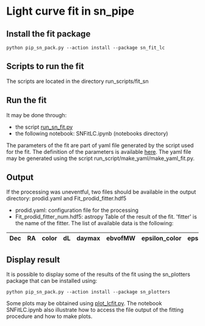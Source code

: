 # Light curve fit in sn_pipe

## Install the fit package
```
python pip_sn_pack.py --action install --package sn_fit_lc
```

## Scripts to run the fit

The scripts are located in the directory run_scripts/fit_sn

## Run the fit

It may be done through:
  - the script [run_sn_fit.py](usage_run_sn_fit.md)
  - the following notebook: SNFitLC.ipynb (notebooks directory)

The parameters of the fit are part of yaml file generated by the script used for the fit. The definition of the parameters is available [here](yaml_file.md). The yaml file may be generated using the script run_script/make_yaml/make_yaml_fit.py.

## Output

If the processing was uneventful, two files should be available in the output directory: prodid.yaml and Fit_prodid_fitter.hdf5
   -  prodid.yaml: configuration file for the processing
   - Fit_prodid_fitter_num.hdf5: astropy Table of the result of the fit. 'fitter' is the name of the fitter. The list of available data is the following:

|Dec|RA|color|dL|daymax|ebvofMW|epsilon_color|epsilon_daymax|epsilon_x0|epsilon_x1|healpixID|pixDec|pixRA|ptime|season|snr_fluxsec_meth|status|survey_area|x0|x1|z|z_fit|Cov_t0t0|Cov_t0x0|Cov_t0x1|Cov_t0color|Cov_x0x0|Cov_x0x1|Cov_x0color|Cov_x1x1|Cov_x1color|Cov_colorcolor|t0_fit|x0_fit|x1_fit|color_fit|mbfit|fitstatus|phase_min|phase_max|N_bef|N_aft|N_bef_u|N_aft_u|SNR_u|N_bef_g|N_aft_g|SNR_g|N_bef_r|N_aft_r|SNR_r|N_bef_i|N_aft_i|SNR_i|N_bef_z|N_aft_z|SNR_z|N_bef_y|N_aft_y|SNR_y|
|---|---|---|---|---|---|---|---|---|---|---|---|---|---|---|---|---|---|---|---|---|---|---|---|---|---|---|---|---|---|---|---|---|---|---|---|---|---|---|---|---|---|---|---|---|---|---|---|---|---|---|---|---|---|---|---|---|---|---|---|

## Display result

It is possible to display some of the results of the fit using the sn_plotters package that can be installed using:

```
python pip_sn_pack.py --action install --package sn_plotters
```

Some plots may be obtained using [plot_lcfit.py](../Plots/usage_plot_lcfit.md). The notebook SNFitLC.ipynb also illustrate how to access the file output of the fitting procedure and how to make plots.